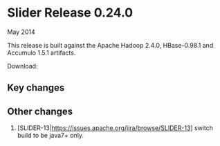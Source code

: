 <!---
   Licensed to the Apache Software Foundation (ASF) under one or more
   contributor license agreements.  See the NOTICE file distributed with
   this work for additional information regarding copyright ownership.
   The ASF licenses this file to You under the Apache License, Version 2.0
   (the "License"); you may not use this file except in compliance with
   the License.  You may obtain a copy of the License at

       http://www.apache.org/licenses/LICENSE-2.0

   Unless required by applicable law or agreed to in writing, software
   distributed under the License is distributed on an "AS IS" BASIS,
   WITHOUT WARRANTIES OR CONDITIONS OF ANY KIND, either express or implied.
   See the License for the specific language governing permissions and
   limitations under the License.
-->
  
# Slider Release 0.24.0

May 2014

This release is built against the Apache Hadoop 2.4.0, HBase-0.98.1
and Accumulo 1.5.1 artifacts. 

Download: []()


## Key changes


## Other changes

1. [SLIDER-13|https://issues.apache.org/jira/browse/SLIDER-13] switch build to be java7+ only.